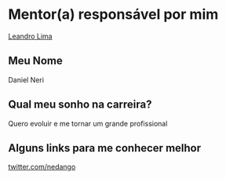 # Mentor(a) responsável por mim

[Leandro Lima](/mentores/perfis/leandro_lima.md)

## Meu Nome

Daniel Neri

## Qual meu sonho na carreira?

Quero evoluir e me tornar um grande profissional

## Alguns links para me conhecer melhor


[twitter.com/nedango]()
